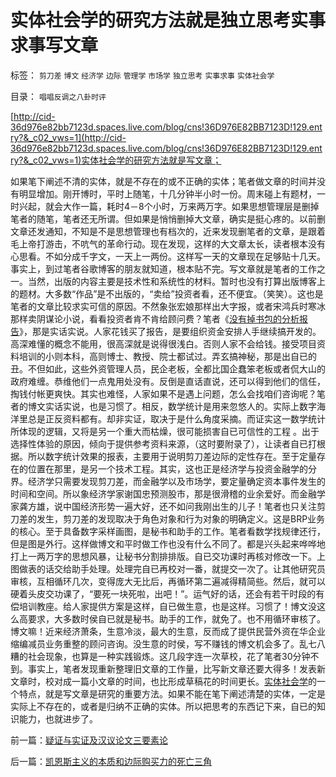# 实体社会学的研究方法就是独立思考实事求事写文章

标签： `剪刀差` `博文` `经济学` `边际` `管理学` `市场学` `独立思考` `实事求事` `实体社会学` 

目录： `唱唱反调之八卦时评`

[http://cid-36d976e82bb7123d.spaces.live.com/blog/cns!36D976E82BB7123D!129.entry?&_c02_vws=1](http://cid-36d976e82bb7123d.spaces.live.com/blog/cns!36D976E82BB7123D!129.entry?&_c02_vws=1)实体社会学的研究方法就是写文章；

如果笔下阐述不清的实体，就是不存在的或不正确的实体；笔者做文章的时间并没有明显增加。刚开博时，平时上随笔，十几分钟半小时一份。周末碰上有题材，一时兴起，就会大作一篇，耗时4－8个小时，万来两万字。如果思想管理层是删掉笔者的随笔，笔者还无所谓。但如果是悄悄删掉大文章，确实是挺心疼的。以前删文章还发通知，不知是不是思想管理也有档次的，近来发现删笔者的文章，是跟着毛上帝打游击，不吭气的革命行动。现在发现，这样的大文章太长，读者根本没有心思看。不如分成千字文，一天上一两份。这样写一天的文章现在足够贴十几天。事实上，到过笔者谷歌博客的朋友就知道，根本贴不完。写文章就是笔者的工作之一。当然，出版的内容主要是技术性和系统性的材料。暂时也没有打算出版博客上的题材。大多数“作品”是不出版的，“卖给”投资者看，还不便宜。（笑笑）。这也是笔者的文章比较求实可信的原因。不然象张宏娘那样出大字报，或者宋鸿兵时寒冰那样卖阴谋论小说，看看投资者肯不肯给顾问费？笔者《[没有掉书包的分析报告](../../../2009/4/14/有谁见过引经据典高尚的工程分析.md)》，那是实话实说。人家花钱买了报告，是要组织资金安排人手继续搞开发的。高深难懂的概念不能用，很高深就是说得很浅白。否则人家不会给钱。接受项目资料培训的小则本科，高则博士、教授、院士都试过。弄玄搞神秘，那是出自已的丑。不但如此，这些外资管理人员，民企老板，全都比国企蠢笨老板或者侃大山的政府难缠。恭维他们一点鬼用处没有。反倒是直话直说，还可以得到他们的信任，掏钱付帐更爽快。其实也难怪，人家如果不是遇上问题，怎么会找咱们咨询呢？笔者的博文实话实说，也是习惯了。相反，数学统计是用来忽悠人的。实际上数字海洋里总是正反资料都有。却非实证，取决于是什么角度采摘。而证实这一数学统计所体现的逻辑，又将是另一个重大而枯燥，很可能损害自已可信性的工程
。出于选择性体验的原因，倾向于提供参考资料来源，（这时要附录了），让读者自已打根据。所以数字统计效果的报表，主要用于说明剪刀差边际的定性存在。至于定量存在的位置在那里，是另一个技术工程。其实，这也正是经济学与投资金融学的分界。经济学只需要发现剪刀差，而金融学以及市场学，要定量确定资本事件发生的时间和空间。所以象经济学家谢国忠预测股市，那是很滑稽的业余爱好。而金融学家龚方雄，说中国经济形势一遍大好，还不如问我刚出生的儿子！笔者也只关注剪刀差的发生，剪刀差的发现取决于角色对象和行为对象的明确定义。这是BRP业务的核心。至于具备数字采样画图，是秘书和助手的工作。笔者看数学找规律还行，但是图是外行。这样做博文和平时做工作也没有什么不同了。都是兴头起来哗哗地打上一两万字的思想风暴，让秘书分割排排版。自已交功课时再核对修改一下。上图做表的话交给助手处理。处理完自已再校对一番，就提交一次了。让其他研究员审核，互相循环几次，变得庞大无比后，再循环第二遍减得精简些。然后，就可以硬着头皮交功课了，“要死一块死啦，出吧！”。运气好的话，还会有若干时段的有偿培训教座。给人家提供方案是这样，自已做生意，也是这样。习惯了！博文没这么高要求，大多数时侯自已就是秘书。助手的工作，就免了。也不用循环审核了。博文嘛！近来经济萧条，生意冷淡，最大的生意，反而成了提供民营外资在华企业缩编减员业务重整的顾问咨询。没生意的时侯，写不赚钱的博文机会多了。乱七八糟的社会现象，也算是一种实践锻炼。这几段字连一次草校，花了笔者30分钟不到。事实上，笔者发现重新整理旧文章的工作量，比写新文章还要大得多！发表新文章时，校对成一篇小文章的时间，也比形成草稿花的时间更长。[实体社会学](../../../2010/11/2/社会进化论是实用科学.md)的一个特点，就是写文章是研究的重要方法。如果不能在笔下阐述清楚的实体，一定是实际上不存在的，或者是归纳不正确的实体。所以把思考的东西记下来，自已的知识能力，也就进步了。



前一篇：[疑证与实证及汉议论文三要素论](../../../2009/5/20/疑证与实证及汉议论文三要素论.md)

后一篇：[凯恩斯主义的本质和边际购买力的死亡三角](../../../2009/5/21/凯恩斯主义的本质和边际购买力的死亡三角.md)